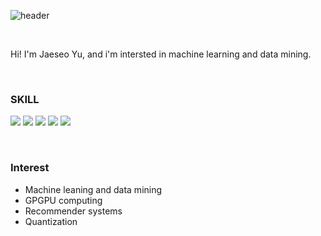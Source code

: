 ![header](https://capsule-render.vercel.app/api?type=waving&color=timeAuto&height=300&section=header&text=Printf("Hello%20:)"\)&fontSize=90)

<br>

Hi! I'm Jaeseo Yu, and i'm intersted in machine learning and data mining.

<br>

### SKILL
<img src = "https://img.shields.io/badge/C++-00599C?style=flat-square&logo=c%2B%2B&logoColor=white&link=https://dillinger.io/"> <img src = "https://img.shields.io/badge/CUDA-76B900?style=flat-square&logo=NVIDIA&logoColor=white&link=https://dillinger.io/">
<img src = "https://img.shields.io/badge/Python-3776AB?style=flat-square&logo=Python&logoColor=white&link=https://dillinger.io/">
<img src = "https://img.shields.io/badge/Android-3DDC84?style=flat-square&logo=Android&logoColor=white&link=https://dillinger.io/">
<img src = "https://img.shields.io/badge/Mysql-4479A1?style=flat-square&logo=MySQL&logoColor=white&link=https://dillinger.io/">

<br>

### Interest
* Machine leaning and data mining
* GPGPU computing
* Recommender systems
* Quantization

